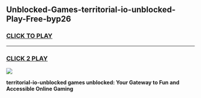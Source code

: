 
## Unblocked-Games-territorial-io-unblocked-Play-Free-byp26
<h3>
<a href="https://premium76.site?title=territorial-io-unblocked&ref=24M">CLICK TO PLAY</a></h3>
<hr>

<h3>
<a href="https://premium76.site?title=territorial-io-unblocked&ref=24M">CLICK 2 PLAY</a>
  
</h3>

<a href="https://premium76.site?title=territorial-io-unblocked&ref=24M"><img src="https://clearcache.store/games.png"></a>


**territorial-io-unblocked games unblocked: Your Gateway to Fun and Accessible Online Gaming**
